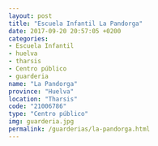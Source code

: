 ```yaml
---
layout: post
title: "Escuela Infantil La Pandorga"
date: 2017-09-20 20:57:05 +0200
categories:
- Escuela Infantil
- huelva
- tharsis
- Centro público
- guarderia
name: "La Pandorga"
province: "Huelva"
location: "Tharsis"
code: "21006786"
type: "Centro público"
img: guarderia.jpg
permalink: /guarderias/la-pandorga.html
---
```

